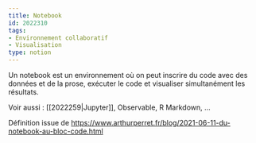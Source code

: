 ```yaml
---
title: Notebook
id: 2022310
tags:
- Environnement collaboratif
- Visualisation
type: notion
---
```


Un notebook est un environnement où on peut inscrire du code avec des données et de la prose, exécuter le code et visualiser simultanément les résultats. 

Voir aussi : [[2022259|Jupyter]], Observable, R  Markdown, …

Définition issue de <https://www.arthurperret.fr/blog/2021-06-11-du-notebook-au-bloc-code.html>

